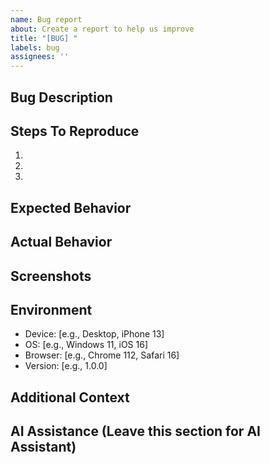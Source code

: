 ```yaml
---
name: Bug report
about: Create a report to help us improve
title: "[BUG] "
labels: bug
assignees: ''
---
```


## Bug Description
<!-- A clear and concise description of what the bug is -->

## Steps To Reproduce
<!-- Steps to reproduce the behavior -->
1. 
2. 
3. 

## Expected Behavior
<!-- A clear and concise description of what you expected to happen -->

## Actual Behavior
<!-- A clear and concise description of what actually happened -->

## Screenshots
<!-- If applicable, add screenshots to help explain your problem -->

## Environment
<!-- Please complete the following information -->
- Device: [e.g., Desktop, iPhone 13]
- OS: [e.g., Windows 11, iOS 16]
- Browser: [e.g., Chrome 112, Safari 16]
- Version: [e.g., 1.0.0]

## Additional Context
<!-- Add any other context about the problem here -->

## AI Assistance (Leave this section for AI Assistant)
<!-- This section will be filled by automation, please leave it blank -->